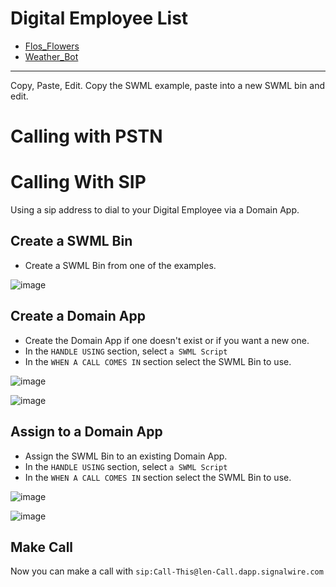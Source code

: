 

# Digital Employee List

* [Flos_Flowers](https://github.com/signalwire/digital_employees/tree/main/serverless/Flos_Flowers)
* [Weather_Bot](https://github.com/signalwire/digital_employees/tree/main/serverless/Weather_Bot)

------------------------

Copy, Paste, Edit.  Copy the SWML example, paste into a new SWML bin and edit.

# Calling with PSTN




# Calling With SIP

Using a sip address to dial to your Digital Employee via a Domain App. 

## Create a SWML Bin

* Create a SWML Bin from one of the examples.

![image](https://github.com/signalwire/digital_employees/assets/13131198/85a36e64-8ec0-426c-a412-c6d1a4b412dd)


## Create a Domain App

* Create the Domain App if one doesn't exist or if you want a new one.
* In the `HANDLE USING` section, select `a SWML Script`
* In the `WHEN A CALL COMES IN` section select the SWML Bin to use.

![image](https://github.com/signalwire/digital_employees/assets/13131198/1c8761fd-d265-469a-b155-a6646bd25589)

![image](https://github.com/signalwire/digital_employees/assets/13131198/9140e2c9-48ff-4338-a31f-55400f3489d4)


## Assign to a Domain App

* Assign the SWML Bin to an existing Domain App.
* In the `HANDLE USING` section, select `a SWML Script`
* In the `WHEN A CALL COMES IN` section select the SWML Bin to use.

![image](https://github.com/signalwire/digital_employees/assets/13131198/a27a32ac-ebf1-4803-91e2-699718aab08f)



![image](https://github.com/signalwire/digital_employees/assets/13131198/9140e2c9-48ff-4338-a31f-55400f3489d4)


## Make Call


Now you can make a call with `sip:Call-This@len-Call.dapp.signalwire.com`
